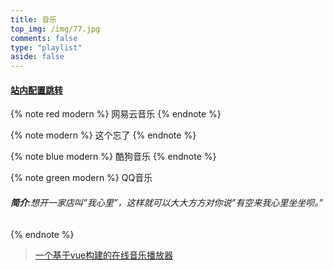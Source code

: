 ```yaml
---
title: 音乐
top_img: /img/77.jpg
comments: false
type: "playlist"
aside: false
---
```

#### [站内配置跳转](/2021/07/10/music/)

{% note red modern  %}
 网易云音乐
{% endnote %}

<div class="aplayer no-destroy" data-id="2153548870" data-server="netease" data-type="playlist" data-mutex="true"  data-preload="auto" data-theme="#3F51B5"></div>

{% note  modern  %}
  这个忘了
{% endnote %}

<div class="aplayer no-destroy" data-id="3337103" data-server="tencent" data-type="artist" data-mutex="true"  data-preload="auto" data-theme="#3F51B5" data-listFolded="true"></div>


{% note blue modern  %}
 酷狗音乐
{% endnote %}
<div class="aplayer no-destroy" data-id="3337103" data-server="kugou" data-type="playlist" data-mutex="true"  data-preload="auto" data-theme="#3F51B5" data-listFolded="true"></div>

{% note green modern  %}
 QQ音乐
 ###### **简介**:想开一家店叫”我心里”，这样就可以大大方方对你说”有空来我心里坐坐呗。”
{% endnote %}

<div class="aplayer no-destroy" data-id="7713145827" data-server="tencent" data-type="playlist" data-mutex="true"  data-preload="auto" data-theme="#3F51B5" data-listFolded="true"></div>


> [一个基于vue构建的在线音乐播放器](https://yy.hin.cool/)

    





